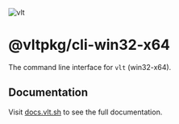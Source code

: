 ![vlt](https://github.com/user-attachments/assets/345949ff-7150-4b97-856d-c7e42c2a4db5)

# @vltpkg/cli-win32-x64

The command line interface for `vlt` (win32-x64).

## Documentation

Visit [docs.vlt.sh](https://docs.vlt.sh) to see the full
documentation.
